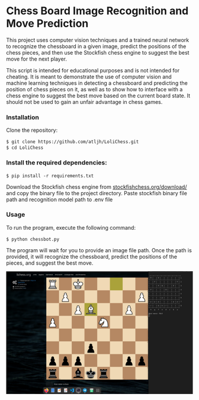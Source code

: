 <h1>Chess Board Image Recognition and Move Prediction</h1>

This project uses computer vision techniques and a trained neural network to recognize the chessboard in a given image, predict the positions of the chess pieces, and then use the Stockfish chess engine to suggest the best move for the next player.

This script is intended for educational purposes and is not intended for cheating. It is meant to demonstrate the use of computer vision and machine learning techniques in detecting a chessboard and predicting the position of chess pieces on it, as well as to show how to interface with a chess engine to suggest the best move based on the current board state. It should not be used to gain an unfair advantage in chess games.


<h3>Installation</h3>

Clone the repository:

    $ git clone https://github.com/atljh/LoliChess.git
    $ cd LoliChess

<h3>Install the required dependencies:</h3>

    $ pip install -r requirements.txt

Download the Stockfish chess engine from <a href="https://stockfishchess.org/download/">stockfishchess.org/download/</a> and copy the binary file to the project directory.
Paste stockfish binary file path and recognition model path to .env file

<h3>Usage</h3>

To run the program, execute the following command:

    $ python chessbot.py

The program will wait for you to provide an image file path. Once the path is provided, it will recognize the chessboard, predict the positions of the pieces, and suggest the best move.


![Screenshot](example.png)
